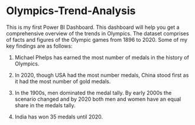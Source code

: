 # Olympics-Trend-Analysis
This is my first Power BI Dashboard. This dashboard will help you get a comprehensive overview of the trends in Olympics.
The dataset comprises of facts and figures of the Olympic games from 1896 to 2020. Some of my key findings are as follows:

1) Michael Phelps has earned the most number of medals in the history of Olympics.

2) In 2020, though USA had the most number medals, China stood first as it had the most number of gold medals.

3) In the 1900s, men dominated the medal tally. By early 2000s the scenario changed and by 2020 both men and women have an equal share in the medals tally.

4) India has won 35 medals until 2020.
